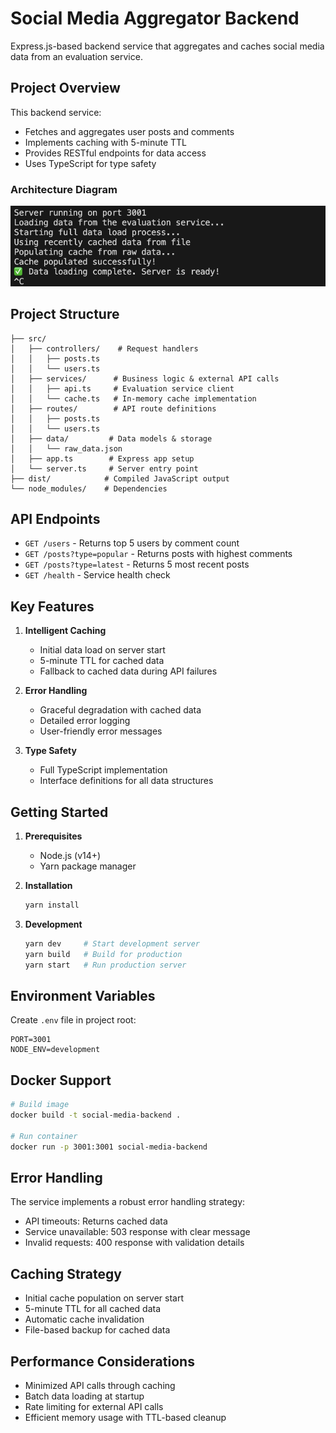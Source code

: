 # Social Media Aggregator Backend

Express.js-based backend service that aggregates and caches social media data from an evaluation service.

## Project Overview

This backend service:
- Fetches and aggregates user posts and comments
- Implements caching with 5-minute TTL
- Provides RESTful endpoints for data access
- Uses TypeScript for type safety

### Architecture Diagram

![Backend data stored in cache screenshot](Backend/image.png)

## Project Structure

```
├── src/
│   ├── controllers/    # Request handlers
│   │   ├── posts.ts
│   │   └── users.ts
│   ├── services/      # Business logic & external API calls
│   │   ├── api.ts     # Evaluation service client
│   │   └── cache.ts   # In-memory cache implementation
│   ├── routes/        # API route definitions
│   │   ├── posts.ts
│   │   └── users.ts
│   ├── data/         # Data models & storage
│   │   └── raw_data.json
│   ├── app.ts        # Express app setup
│   └── server.ts     # Server entry point
├── dist/            # Compiled JavaScript output
└── node_modules/    # Dependencies
```

## API Endpoints

- `GET /users` - Returns top 5 users by comment count
- `GET /posts?type=popular` - Returns posts with highest comments
- `GET /posts?type=latest` - Returns 5 most recent posts
- `GET /health` - Service health check

## Key Features

1. **Intelligent Caching**
   - Initial data load on server start
   - 5-minute TTL for cached data
   - Fallback to cached data during API failures

2. **Error Handling**
   - Graceful degradation with cached data
   - Detailed error logging
   - User-friendly error messages

3. **Type Safety**
   - Full TypeScript implementation
   - Interface definitions for all data structures

## Getting Started

1. **Prerequisites**
   - Node.js (v14+)
   - Yarn package manager

2. **Installation**
   ```bash
   yarn install
   ```

3. **Development**
   ```bash
   yarn dev     # Start development server
   yarn build   # Build for production
   yarn start   # Run production server
   ```

## Environment Variables

Create `.env` file in project root:
```
PORT=3001
NODE_ENV=development
```

## Docker Support

```bash
# Build image
docker build -t social-media-backend .

# Run container
docker run -p 3001:3001 social-media-backend
```

## Error Handling

The service implements a robust error handling strategy:
- API timeouts: Returns cached data
- Service unavailable: 503 response with clear message
- Invalid requests: 400 response with validation details

## Caching Strategy

- Initial cache population on server start
- 5-minute TTL for all cached data
- Automatic cache invalidation
- File-based backup for cached data

## Performance Considerations

- Minimized API calls through caching
- Batch data loading at startup
- Rate limiting for external API calls
- Efficient memory usage with TTL-based cleanup
